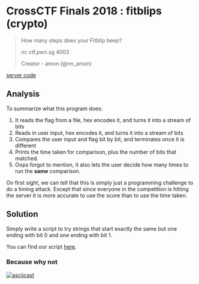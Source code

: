 # CrossCTF Finals 2018 : fitblips (crypto)

> How many steps does your Fitblip beep?
>
> nc ctf.pwn.sg 4003
>
> Creator - amon (@nn_amon)

[server code](./server.py)

## Analysis
To summarize what this program does:

1. It reads the flag from a file, hex encodes it, and turns it into a stream of bits
2. Reads in user input, hex encodes it, and turns it into a stream of bits
3. Compares the user input and flag bit by bit, and terminates once it is different
4. Prints the time taken for comparison, plus the number of bits that matched.
5. Oops forgot to mention, it also lets the user decide how many times to run the **same** comparison.

On first sight, we can tell that this is simply just a programming challenge to do a timing attack. Except that since everyone in the competition is hitting the server it is more accurate to use the score than to use the time taken.

## Solution
Simply write a script to try strings that start exactly the same but one ending with bit 0 and one ending with bit 1.

You can find our script [here](./solve.py).

### Because why not
[![asciicast](https://asciinema.org/a/SqSll9IBu3TAXzbUlM0M935HN.png)](https://asciinema.org/a/SqSll9IBu3TAXzbUlM0M935HN?speed=5)